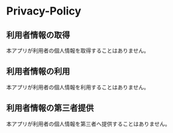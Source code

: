 # Privacy-Policy

## 利用者情報の取得
本アプリが利用者の個人情報を取得することはありません。


## 利用者情報の利用
本アプリが利用者の個人情報を利用することはありません。


## 利用者情報の第三者提供
本アプリが利用者の個人情報を第三者へ提供することはありません。
